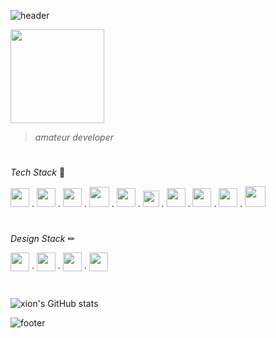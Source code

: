 ![header](https://capsule-render.vercel.app/api?type=waving&height=100&text=xion&fontAlign=95&fontAlignY=25&color=9d10f9&animation=twinkling&fontSize=20&fontColor=ffffff)

<img src="https://github.com/xion2664/icons/blob/main/palmtree_vaporwave.gif" width="150px" />

> *amateur developer*

# 

*Tech Stack* 🔧

<img src="https://github.com/xion2664/icons/blob/main/c.svg" width="30px" />  .  <img src="https://github.com/xion2664/icons/blob/main/c%2B%2B.svg" width="30px" />  .  <img src="https://github.com/xion2664/icons/blob/main/java.svg" width="30px" />  .  <img src="https://github.com/xion2664/icons/blob/main/python.svg" width="32px" />  .  <img src="https://github.com/xion2664/icons/blob/main/html5.svg" width="30px" />  .  <img src="https://github.com/xion2664/icons/blob/main/css3.svg" width="26px" />  .  <img src="https://github.com/xion2664/icons/blob/main/javascript.svg" width="30px" />  .  <img src="https://github.com/xion2664/icons/blob/main/unity.svg" width="30px" />  .  <img src="https://github.com/xion2664/icons/blob/main/mysql.svg" width="30px" />  .  <img src="https://github.com/xion2664/icons/blob/main/react.png" width="33px" />

#

*Design Stack* ✏

<img src="https://github.com/xion2664/icons/blob/main/adobe%20photoshop.svg" width="30px" />  ·  <img src="https://github.com/xion2664/icons/blob/main/adobe%20xd.svg" width="30px" />  ·  <img src="https://github.com/xion2664/icons/blob/main/adobe%20premiere.svg" width="30px" />  ·  <img src="https://github.com/xion2664/icons/blob/main/adobe%20illustrator.svg" width="30px" />

#

![xion's GitHub stats](https://github-readme-stats.vercel.app/api?username=xion2664&theme=midnight-purple&show_icons=true)

![footer](https://capsule-render.vercel.app/api?type=waving&height=100&fontAlign=70&fontAlignY=30&color=ff11ad&section=footer)
